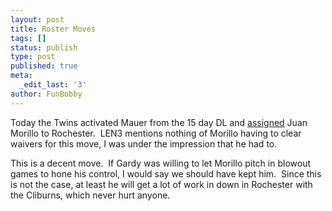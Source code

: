 ```yaml
---
layout: post
title: Roster Moves
tags: []
status: publish
type: post
published: true
meta:
  _edit_last: '3'
author: FunBobby
---
```

Today the Twins activated Mauer from the 15 day DL and <a href="http://blogs2.startribune.com/blogs/neal/2009/05/01/mauer-activated-morillo-sent-down/">assigned</a> Juan Morillo to Rochester.  LEN3 mentions nothing of Morillo having to clear waivers for this move, I was under the impression that he had to. 

This is a decent move.  If Gardy was willing to let Morillo pitch in blowout games to hone his control, I would say we should have kept him.  Since this is not the case, at least he will get a lot of work in down in Rochester with the Cliburns, which never hurt anyone.
